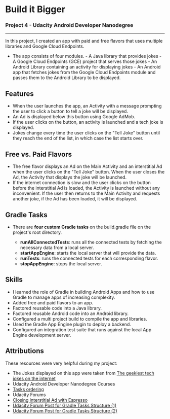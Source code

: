 # Build it Bigger

### Project 4 - Udacity Android Developer Nanodegree

---

In this project, I created an app with paid and free flavors that uses
multiple libraries and Google Cloud Endpoints.

- The app consists of four modules. 
      - A Java library that provides jokes 
      - A Google Cloud Endpoints (GCE) project that serves those jokes
      - An Android Library containing an activity for displaying jokes 
      - An Android app that fetches jokes from the Google Cloud Endpoints module and passes them to the Android Library to be displayed.

## Features

- When the user launches the app, an Activity with a message prompting the user to click a button to tell a joke will be displayed.
- An Ad is displayed below this button using Google AdMob.
- If the user clicks on the button, an activity is launched and a tech joke is displayed.
- Jokes change every time the user clicks on the "Tell Joke" button until they reach the end of the list, in which case the list starts over.

## Free vs. Paid Flavors

* The free flavor displays an Ad on the Main Activity and an interstitial Ad when the user clicks on the "Tell Joke" button. When the user closes the Ad, the Activity that displays the joke will be launched.
* If the internet connection is slow and the user clicks on the button before the interstitial Ad is loaded, the Activity is launched without any inconvenient. If the user then returns to the Main Activity and requests another joke, if the Ad has been loaded, it will be displayed.

## Gradle Tasks

- There are **four custom Gradle tasks** on the build.gradle file on the project's root directory.

    - **runAllConnectedTests**: runs all the connected tests by fetching the necessary data from a local server.
    - **startAppEngine**: starts the local server that will provide the data.
    - **runTests**: runs the connected tests for each corresponding flavor.
    - **stopAppEngine**: stops the local server.

## Skills

* I learned the role of Gradle in building Android Apps and how to use
Gradle to manage apps of increasing complexity. 
* Added free and paid flavors to an app.
* Factored reusable code into a Java library.
* Factored reusable Android code into an Android library.
* Configured a multi project build to compile the app and libraries.
* Used the Gradle App Engine plugin to deploy a backend.
* Configured an integration test suite that runs against the local App Engine development server.

## Attributions

These resources were very helpful during my project:

* The Jokes displayed on this app were taken from [The geekiest tech jokes on the internet](https://www.techrepublic.com/article/the-geekiest-tech-jokes-on-the-internet/)
* Udacity Android Developer Nanodegree Courses
* [Tasks ordering](http://trickyandroid.com/gradle-tip-3-tasks-ordering/)
* Udacity Forums
* [Closing interstitial Ad with Espresso](https://stackoverflow.com/questions/37843039/how-to-handleclose-interstitial-ad-during-espresso-tests)
* [Udacity Forum Post for Gradle Tasks Structure (1)](https://discussions.udacity.com/t/last-optional-step-how-to-start-an-external-module-task-from-the-root-build-gradle/24211/9)
* [Udacity Forum Post for Gradle Tasks Structure (2)](https://discussions.udacity.com/t/last-optional-step-how-to-start-an-external-module-task-from-the-root-build-gradle/24211/12)